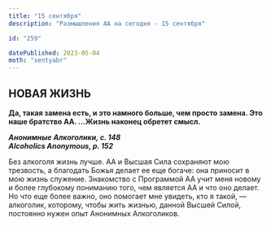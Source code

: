 ```yaml
---
title: "15 сентября"
description: "Размышления АА на сегодня - 15 сентября"

id: "259"

datePublished: 2023-05-04
moth: "sentyabr"
---
```


## НОВАЯ ЖИЗНЬ

**Да, такая замена есть, и это намного больше, чем просто замена. Это наше
братство АА. …Жизнь наконец обретет смысл.**

**_Анонимные Алкоголики, с. 148  
Alcoholics Anonymous, p. 152_**

Без алкоголя жизнь лучше. АА и Высшая Сила сохраняют мою трезвость, а
благодать Божья делает ее еще богаче: она приносит в мою жизнь служение.
Знакомство с Программой АА учит меня новому и более глубокому пониманию того,
чем является АА и что оно делает. Но что еще более важно, оно помогает мне
увидеть, кто я такой, — алкоголик, которому, чтобы жить жизнью, данной Высшей
Силой, постоянно нужен опыт Анонимных Алкоголиков.
